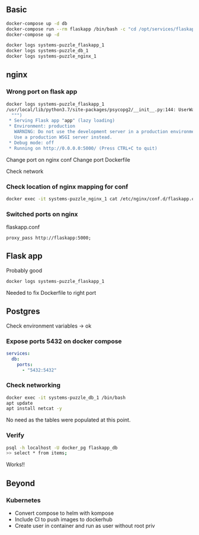 
## Basic 

```bash
docker-compose up -d db
docker-compose run --rm flaskapp /bin/bash -c "cd /opt/services/flaskapp/src && python -c  'import database; database.init_db()'"
docker-compose up -d
```

```bash
docker logs systems-puzzle_flaskapp_1
docker logs systems-puzzle_db_1
docker logs systems-puzzle_nginx_1 
```


## nginx

### Wrong port on flask app 

```bash
docker logs systems-puzzle_flaskapp_1
/usr/local/lib/python3.7/site-packages/psycopg2/__init__.py:144: UserWarning: The psycopg2 wheel package will be renamed from release 2.8; in order to keep installing from binary please use "pip install psycopg2-binary" instead. For details see: <http://initd.org/psycopg/docs/install.html#binary-install-from-pypi>.
  """)
 * Serving Flask app "app" (lazy loading)
 * Environment: production
   WARNING: Do not use the development server in a production environment.
   Use a production WSGI server instead.
 * Debug mode: off
 * Running on http://0.0.0.0:5000/ (Press CTRL+C to quit)
```

Change port on nginx conf 
Change port Dockerfile 

Check network 


### Check location of nginx mapping for conf 

```bash
docker exec -it systems-puzzle_nginx_1 cat /etc/nginx/conf.d/flaskapp.conf
```

### Switched ports on nginx 

flaskapp.conf
```
proxy_pass http://flaskapp:5000;
```

## Flask app 

Probably good 

```bash
docker logs systems-puzzle_flaskapp_1
```

Needed to fix Dockerfile to right port

## Postgres 

Check environment variables -> ok

### Expose ports 5432 on docker compose 

```yaml
services:
  db:
    ports:
      - "5432:5432"
```

### Check networking 

```bash
docker exec -it systems-puzzle_db_1 /bin/bash
apt update 
apt install netcat -y
```

No need as the tables were populated at this point. 

### Verify 

```bash
psql -h localhost -U docker_pg flaskapp_db
>> select * from items;
```

Works!!

## Beyond
 
### Kubernetes 

- Convert compose to helm with kompose 
- Include CI to push images to dockerhub 
- Create user in container and run as user without root priv


